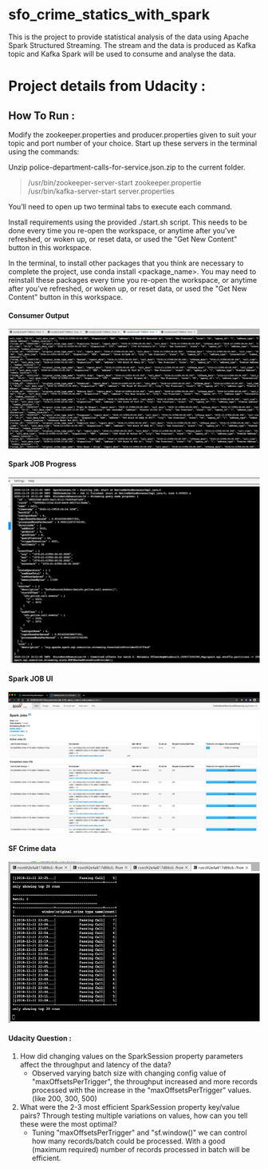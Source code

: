 # sfo_crime_statics_with_spark
This is the project to provide statistical analysis of the data using Apache Spark Structured Streaming. The stream and the data is produced as Kafka topic and Kafka Spark will be used to consume and analyse the data.

# Project details from Udacity :
## How To Run :

Modify the zookeeper.properties and producer.properties given to suit your topic and port number of your choice. Start up these servers in the terminal using the commands:

Unzip police-department-calls-for-service.json.zip to the current folder.
  >/usr/bin/zookeeper-server-start zookeeper.propertie <br>
 /usr/bin/kafka-server-start server.properties

You’ll need to open up two terminal tabs to execute each command.

Install requirements using the provided ./start.sh script. This needs to be done every time you re-open the workspace, or anytime after you've refreshed, or woken up, or reset data, or used the "Get New Content" button in this workspace.

In the terminal, to install other packages that you think are necessary to complete the project, use conda install <package_name>. You may need to reinstall these packages every time you re-open the workspace, or anytime after you've refreshed, or woken up, or reset data, or used the "Get New Content" button in this workspace.

#### Consumer Output
![](https://github.com/vinayms/sfo_crime_statics_with_spark/blob/main/images/Sample_Kafka_Consumer_console_output.png)

#### Spark JOB Progress
![](https://github.com/vinayms/sfo_crime_statics_with_spark/blob/main/images/Progress_report_Spark_JOB.png)

#### Spark JOB UI
![](https://github.com/vinayms/sfo_crime_statics_with_spark/blob/main/images/Spark_Streaming_UI.png)
#### SF Crime data
![](https://github.com/vinayms/sfo_crime_statics_with_spark/blob/main/images/Console_output_window_crime_stats.png)

#### Udacity Question :

1.  How did changing values on the SparkSession property parameters affect the throughput and latency of the data?
    + Observed varying batch size with changing config value of "maxOffsetsPerTrigger", the throughput increased and more records processed with the increase in the "maxOffsetsPerTrigger" values. (like 200, 300, 500)
2.  What were the 2-3 most efficient SparkSession property key/value pairs? Through testing multiple variations on values, how can you tell these were the most optimal?
    + Tuning "maxOffsetsPerTrigger" and "sf.window()" we can control how many records/batch could be processed. With a good (maximum required) number of records processed in batch will be efficient.
